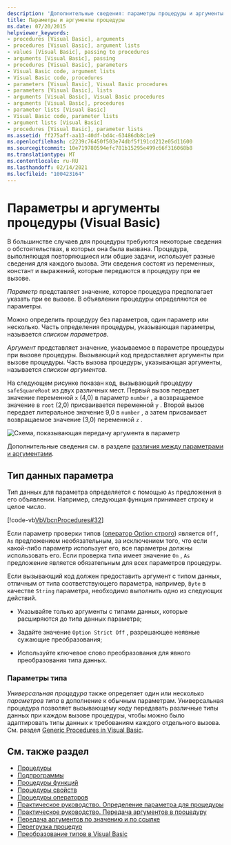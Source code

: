 ```yaml
---
description: 'Дополнительные сведения: параметры процедуры и аргументы (Visual Basic)'
title: Параметры и аргументы процедуры
ms.date: 07/20/2015
helpviewer_keywords:
- procedures [Visual Basic], arguments
- procedures [Visual Basic], argument lists
- values [Visual Basic], passing to procedures
- arguments [Visual Basic], passing
- procedures [Visual Basic], parameters
- Visual Basic code, argument lists
- Visual Basic code, procedures
- parameters [Visual Basic], Visual Basic procedures
- parameters [Visual Basic], lists
- arguments [Visual Basic], Visual Basic procedures
- arguments [Visual Basic], procedures
- parameter lists [Visual Basic]
- Visual Basic code, parameter lists
- argument lists [Visual Basic]
- procedures [Visual Basic], parameter lists
ms.assetid: ff275aff-aa13-40df-bd4c-63486db8c1e9
ms.openlocfilehash: c2239c76450f503e74dbf5f191cd212e05d11600
ms.sourcegitcommit: 10e719780594efc781b15295e499c66f316068b8
ms.translationtype: MT
ms.contentlocale: ru-RU
ms.lasthandoff: 02/14/2021
ms.locfileid: "100423164"
---
```

# <a name="procedure-parameters-and-arguments-visual-basic"></a>Параметры и аргументы процедуры (Visual Basic)

В большинстве случаев для процедуры требуются некоторые сведения о обстоятельствах, в которых она была вызвана. Процедура, выполняющая повторяющиеся или общие задачи, использует разные сведения для каждого вызова. Эти сведения состоят из переменных, констант и выражений, которые передаются в процедуру при ее вызове.  
  
 *Параметр* представляет значение, которое процедура предполагает указать при ее вызове. В объявлении процедуры определяются ее параметры.  
  
 Можно определить процедуру без параметров, один параметр или несколько. Часть определения процедуры, указывающая параметры, называется *списком параметров*.  
  
 *Аргумент* представляет значение, указываемое в параметре процедуры при вызове процедуры. Вызывающий код предоставляет аргументы при вызове процедуры. Часть вызова процедуры, указывающая аргументы, называется *списком аргументов*.  
  
 На следующем рисунке показан код, вызывающий процедуру `safeSquareRoot` из двух различных мест. Первый вызов передает значение переменной `x` (4,0) в параметр `number` , а возвращаемое значение в `root` (2,0) присваивается переменной `y` . Второй вызов передает литеральное значение 9,0 в `number` , а затем присваивает возвращаемое значение (3,0) переменной `z` .  
  
 ![Схема, показывающая передачу аргумента в параметр](./media/procedure-parameters-and-arguments/pass-argument-parameter.gif)  
  
 Дополнительные сведения см. в разделе [различия между параметрами и аргументами](./differences-between-parameters-and-arguments.md).  
  
## <a name="parameter-data-type"></a>Тип данных параметра  

 Тип данных для параметра определяется с помощью `As` предложения в его объявлении. Например, следующая функция принимает строку и целое число.  
  
 [!code-vb[VbVbcnProcedures#32](~/samples/snippets/visualbasic/VS_Snippets_VBCSharp/VbVbcnProcedures/VB/Class1.vb#32)]  
  
 Если параметр проверки типов ([оператор Option строго](../../../language-reference/statements/option-strict-statement.md)) является `Off,` `As` предложением необязательным, за исключением того, что если какой-либо параметр использует его, все параметры должны использовать его. Если проверка типа имеет значение `On` , `As` предложение является обязательным для всех параметров процедуры.  
  
 Если вызывающий код должен предоставить аргумент с типом данных, отличным от типа соответствующего параметра, например, `Byte` в качестве `String` параметра, необходимо выполнить одно из следующих действий.  
  
- Указывайте только аргументы с типами данных, которые расширяются до типа данных параметра;  
  
- Задайте значение `Option Strict Off` , разрешающее неявные сужающие преобразования;  
  
- Используйте ключевое слово преобразования для явного преобразования типа данных.  
  
### <a name="type-parameters"></a>Параметры типа  

 *Универсальная процедура* также определяет один или несколько *параметров типа* в дополнение к обычным параметрам. Универсальная процедура позволяет вызывающему коду передавать различные типы данных при каждом вызове процедуры, чтобы можно было адаптировать типы данных к требованиям каждого отдельного вызова. См. раздел [Generic Procedures in Visual Basic](../data-types/generic-procedures.md).  
  
## <a name="see-also"></a>См. также раздел

- [Процедуры](./index.md)
- [Подпрограммы](./sub-procedures.md)
- [Процедуры функций](./function-procedures.md)
- [Процедуры свойств](./property-procedures.md)
- [Процедуры операторов](./operator-procedures.md)
- [Практическое руководство. Определение параметра для процедуры](./how-to-define-a-parameter-for-a-procedure.md)
- [Практическое руководство. Передача аргументов в процедуру](./how-to-pass-arguments-to-a-procedure.md)
- [Передача аргументов по значению и по ссылке](./passing-arguments-by-value-and-by-reference.md)
- [Перегрузка процедур](./procedure-overloading.md)
- [Преобразование типов в Visual Basic](../data-types/type-conversions.md)
